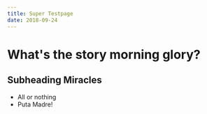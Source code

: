 ```yaml
---
title: Super Testpage
date: 2018-09-24
---
```


# What's the story morning glory?

## Subheading Miracles

+ All or nothing
+ Puta Madre!
